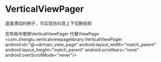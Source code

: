 # VerticalViewPager
竖直滑动的例子，可实现仿抖音上下切换视频

在布局中使用VerticalViewPager 代替ViewPage
<com.zhengtu.verticalviewpagelibrary.VerticalViewPager
        android:id="@+id/main_view_page"
        android:layout_width="match_parent"
        android:layout_height="match_parent"
        android:scrollbars="none"
        android:overScrollMode="never"/>

